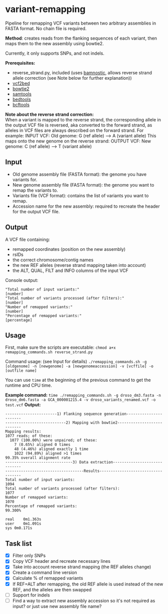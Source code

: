 # variant-remapping
Pipeline for remapping VCF variants between two arbitrary assemblies in FASTA format. No chain file is required.

**Method**: creates reads from the flanking sequences of each variant, then maps them to the new assembly using bowtie2.

Currently, it only supports SNPs, and not indels.

**Prerequisites:**
- reverse_strand.py, included (uses [bamnostic](https://github.com/betteridiot/bamnostic), allows reverse strand allele correction (see Note below for further explanation))
- [vcf2bed](https://bedops.readthedocs.io/en/latest/content/reference/file-management/conversion/vcf2bed.html)
- [bowtie2](http://bowtie-bio.sourceforge.net/bowtie2/index.shtml)
- [samtools](http://www.htslib.org/download/)
- [bedtools](https://bedtools.readthedocs.io/en/latest/)
- [bcftools](http://www.htslib.org/download/)

**Note about the reverse strand correction:**  
When a variant is mapped to the reverse strand, the corresponding allele in the output VCF file is reversed, aka converted to the forward strand, as alleles in VCF files are always described on the forward strand. For example:
INPUT VCF:
Old genome: G (ref allele) --> A (variant allele)
This maps onto the new genome on the reverse strand:
OUTPUT VCF:
New genome: C (ref allele) --> T (variant allele)

## Input
- Old genome assembly file (FASTA format): the genome you have variants for.
- New genome assembly file (FASTA format): the genome you want to remap the variants to.
- Variants file (VCF format): contains the list of variants you want to remap.
- Accession name for the new assembly: required to recreate the header for the output VCF file.

## Output
A VCF file containing:
- remapped coordinates (position on the new assembly)
- rsIDs
- the correct chromosome/contig names
- the new REF alleles (reverse strand mapping taken into account)
- the ALT, QUAL, FILT and INFO columns of the input VCF

Console output: 
```
"Total number of input variants:"
[number]
"Total number of variants processed (after filters):"
[number]
"Number of remapped variants:"
[number]
"Percentage of remapped variants:"
[percentage]
```

## Usage
First, make sure the scripts are executable:
`chmod a+x remapping_commands.sh reverse_strand.py`

Command usage: (see Input for details)
`./remapping_commands.sh -g [oldgenome] -n [newgenome] -a [newgenomeaccession] -v [vcffile] -o [outfile name]`

You can use `time` at the beginning of the previous command to get the runtime and CPU time.

**Example command:**
`time ./remapping_commands.sh -g droso_dm3.fasta -n droso_dm6.fasta -a GCA_000001215.4 -v droso_variants_renamed.vcf -o test.vcf`
**Output:**
```
-----------------------1) Flanking sequence generation-----------------------
---------------------------2) Mapping with bowtie2---------------------------
Mapping results:
1077 reads; of these:
  1077 (100.00%) were unpaired; of these:
    7 (0.65%) aligned 0 times
    48 (4.46%) aligned exactly 1 time
    1022 (94.89%) aligned >1 times
99.35% overall alignment rate
------------------------------3) Data extraction-----------------------------
-----------------------------------Results-----------------------------------
Total number of input variants:
1094
Total number of variants processed (after filters):
1077
Number of remapped variants:
1070
Percentage of remapped variants:
99.300%

real	0m1.363s
user	0m1.091s
sys	0m0.171s
```

## Task list
- [x] Filter only SNPs
- [x] Copy VCF header and recreate necessary lines
- [x] Take into account reverse strand mapping (the REF alleles change)
- [x] Create a command line version
- [x] Calculate % of remapped variants
- [x] If REF=ALT after remapping, the old REF allele is used instead of the new REF, and the alleles are then swapped
- [ ] Support for indels
- [ ] Find a way to extract new assembly accession so it's not required as input? or just use new assembly file name?